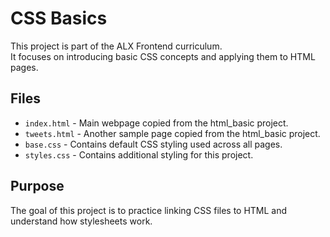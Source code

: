 # CSS Basics

This project is part of the ALX Frontend curriculum.  
It focuses on introducing basic CSS concepts and applying them to HTML pages.

## Files

- `index.html` - Main webpage copied from the html_basic project.
- `tweets.html` - Another sample page copied from the html_basic project.
- `base.css` - Contains default CSS styling used across all pages.
- `styles.css` - Contains additional styling for this project.

## Purpose

The goal of this project is to practice linking CSS files to HTML and understand how stylesheets work.

